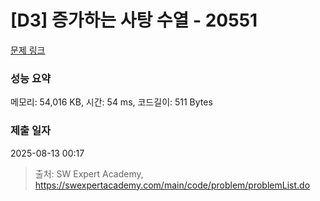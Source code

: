 # [D3] 증가하는 사탕 수열 - 20551 

[문제 링크](https://swexpertacademy.com/main/code/problem/problemDetail.do?contestProbId=AY4XhKTKU0IDFARM) 

### 성능 요약

메모리: 54,016 KB, 시간: 54 ms, 코드길이: 511 Bytes

### 제출 일자

2025-08-13 00:17



> 출처: SW Expert Academy, https://swexpertacademy.com/main/code/problem/problemList.do